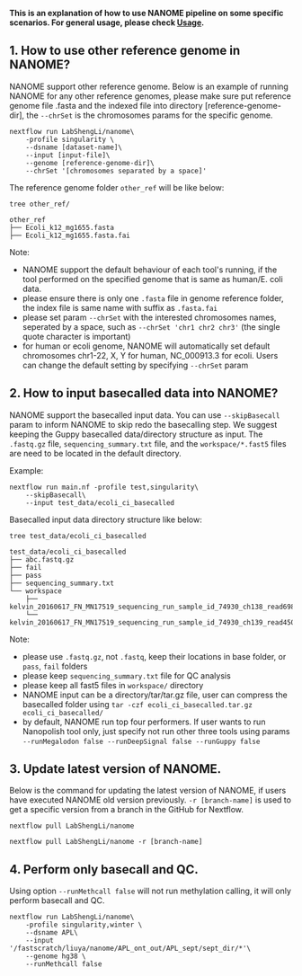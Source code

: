 **This is an explanation of how to use NANOME pipeline on some specific scenarios. For general usage, please check [Usage](https://github.com/LabShengLi/nanome/blob/master/docs/Usage.md).**
## 1. How to use other reference genome in NANOME?

NANOME support other reference genome. Below is an example of running NANOME for any other reference genomes, please make sure put reference genome file .fasta and the indexed file into directory [reference-genome-dir], the `--chrSet` is the chromosomes params for the specific genome. 

```angular2html
nextflow run LabShengLi/nanome\
    -profile singularity \
    --dsname [dataset-name]\
    --input [input-file]\
    --genome [reference-genome-dir]\
    --chrSet '[chromosomes separated by a space]'
```

The reference genome folder `other_ref` will be like below:
```angular2html
tree other_ref/

other_ref
├── Ecoli_k12_mg1655.fasta
├── Ecoli_k12_mg1655.fasta.fai
```

Note: 
* NANOME support the default behaviour of each tool's running, if the tool performed on the specified genome that is same as human/E. coli data. 
* please ensure there is only one `.fasta` file in genome reference folder, the index file is same name with suffix as `.fasta.fai`
* please set param `--chrSet` with the interested chromosomes names, seperated by a space, such as `--chrSet 'chr1 chr2 chr3'` (the single quote character is important)
* for human or ecoli genome, NANOME will automatically set default chromosomes chr1-22, X, Y for human, NC_000913.3 for ecoli. Users can change the default setting by specifying `--chrSet` param

## 2. How to input basecalled data into NANOME? 

NANOME support the basecalled input data. You can use `--skipBasecall` param to inform NANOME to skip redo the basecalling step. We suggest keeping the Guppy basecalled data/directory structure as input. The `.fastq.gz` file, `sequencing_summary.txt` file, and the `workspace/*.fast5` files are need to be located in the default directory.  

Example:
```angular2html
nextflow run main.nf -profile test,singularity\
    --skipBasecall\
    --input test_data/ecoli_ci_basecalled
```

Basecalled input data directory structure like below:
```angular2html
tree test_data/ecoli_ci_basecalled

test_data/ecoli_ci_basecalled
├── abc.fastq.gz
├── fail
├── pass
├── sequencing_summary.txt
└── workspace
    ├── kelvin_20160617_FN_MN17519_sequencing_run_sample_id_74930_ch138_read698_strand.fast5
    └── kelvin_20160617_FN_MN17519_sequencing_run_sample_id_74930_ch139_read4507_strand.fast5
```
Note:
* please use `.fastq.gz`, not `.fastq`, keep their locations in base folder, or `pass`, `fail` folders
* please keep `sequencing_summary.txt` file for QC analysis
* please keep all fast5 files in `workspace/` directory
* NANOME input can be a directory/tar/tar.gz file, user can compress the basecalled folder using `tar -czf ecoli_ci_basecalled.tar.gz ecoli_ci_basecalled/`
* by default, NANOME run top four performers. If user wants to run Nanopolish tool only, just specify not run other three tools using params `--runMegalodon false --runDeepSignal false --runGuppy false`


## 3. Update latest version of NANOME.
Below is the command for updating the latest version of NANOME, if users have executed NANOME old version previously. `-r [branch-name]` is used to get a specific version from a branch in the GitHub for Nextflow.
```angular2html
nextflow pull LabShengLi/nanome

nextflow pull LabShengLi/nanome -r [branch-name]
```

## 4. Perform only basecall and QC.
Using option `--runMethcall false` will not run methylation calling, it will only perform basecall and QC.

```angular2html
nextflow run LabShengLi/nanome\
    -profile singularity,winter \
    --dsname APL\
    --input '/fastscratch/liuya/nanome/APL_ont_out/APL_sept/sept_dir/*'\
    --genome hg38 \
    --runMethcall false
```